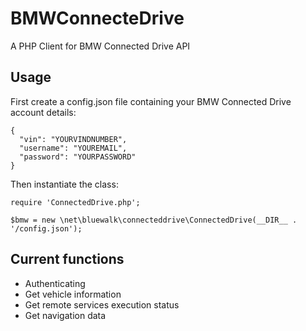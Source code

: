 # BMWConnecteDrive
A PHP Client for BMW Connected Drive API

## Usage
First create a config.json file containing your BMW Connected Drive account details:
```
{
  "vin": "YOURVINDNUMBER",
  "username": "YOUREMAIL",
  "password": "YOURPASSWORD"
}
```

Then instantiate the class:

```
require 'ConnectedDrive.php';

$bmw = new \net\bluewalk\connecteddrive\ConnectedDrive(__DIR__ . '/config.json');
```

## Current functions
* Authenticating
* Get vehicle information
* Get remote services execution status
* Get navigation data